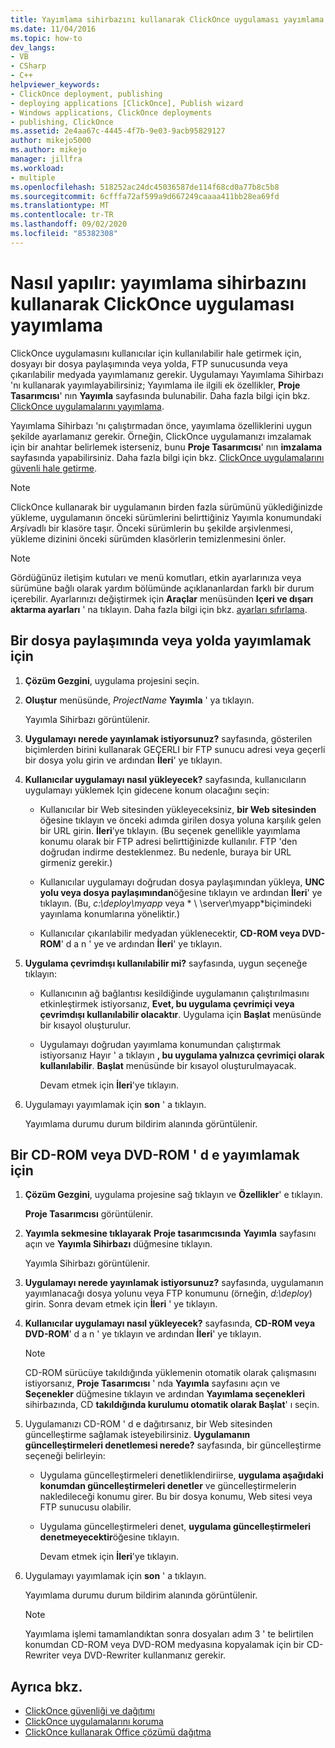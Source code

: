 ```yaml
---
title: Yayımlama sihirbazını kullanarak ClickOnce uygulaması yayımlama
ms.date: 11/04/2016
ms.topic: how-to
dev_langs:
- VB
- CSharp
- C++
helpviewer_keywords:
- ClickOnce deployment, publishing
- deploying applications [ClickOnce], Publish wizard
- Windows applications, ClickOnce deployments
- publishing, ClickOnce
ms.assetid: 2e4aa67c-4445-4f7b-9e03-9acb95829127
author: mikejo5000
ms.author: mikejo
manager: jillfra
ms.workload:
- multiple
ms.openlocfilehash: 518252ac24dc45036587de114f68cd0a77b8c5b8
ms.sourcegitcommit: 6cfffa72af599a9d667249caaaa411bb28ea69fd
ms.translationtype: MT
ms.contentlocale: tr-TR
ms.lasthandoff: 09/02/2020
ms.locfileid: "85382308"
---
```

# <a name="how-to-publish-a-clickonce-application-using-the-publish-wizard"></a>Nasıl yapılır: yayımlama sihirbazını kullanarak ClickOnce uygulaması yayımlama
ClickOnce uygulamasını kullanıcılar için kullanılabilir hale getirmek için, dosyayı bir dosya paylaşımında veya yolda, FTP sunucusunda veya çıkarılabilir medyada yayımlamanız gerekir. Uygulamayı Yayımlama Sihirbazı 'nı kullanarak yayımlayabilirsiniz; Yayımlama ile ilgili ek özellikler, **Proje Tasarımcısı**' nın **Yayımla** sayfasında bulunabilir. Daha fazla bilgi için bkz. [ClickOnce uygulamalarını yayımlama](../deployment/publishing-clickonce-applications.md).

Yayımlama Sihirbazı 'nı çalıştırmadan önce, yayımlama özelliklerini uygun şekilde ayarlamanız gerekir. Örneğin, ClickOnce uygulamanızı imzalamak için bir anahtar belirlemek isterseniz, bunu **Proje Tasarımcısı**' nın **imzalama** sayfasında yapabilirsiniz. Daha fazla bilgi için bkz. [ClickOnce uygulamalarını güvenli hale getirme](../deployment/securing-clickonce-applications.md).

> [!NOTE]
> ClickOnce kullanarak bir uygulamanın birden fazla sürümünü yüklediğinizde yükleme, uygulamanın önceki sürümlerini belirttiğiniz Yayımla konumundaki *Arşiv*adlı bir klasöre taşır. Önceki sürümlerin bu şekilde arşivlenmesi, yükleme dizinini önceki sürümden klasörlerin temizlenmesini önler.

> [!NOTE]
> Gördüğünüz iletişim kutuları ve menü komutları, etkin ayarlarınıza veya sürümüne bağlı olarak yardım bölümünde açıklananlardan farklı bir durum içerebilir. Ayarlarınızı değiştirmek için **Araçlar** menüsünden **Içeri ve dışarı aktarma ayarları** ' na tıklayın. Daha fazla bilgi için bkz. [ayarları sıfırlama](../ide/environment-settings.md#reset-settings).

## <a name="to-publish-to-a-file-share-or-path"></a>Bir dosya paylaşımında veya yolda yayımlamak için

1. **Çözüm Gezgini**, uygulama projesini seçin.

2. **Oluştur** menüsünde, *ProjectName* **Yayımla** ' ya tıklayın.

    Yayımla Sihirbazı görüntülenir.

3. **Uygulamayı nerede yayınlamak istiyorsunuz?** sayfasında, gösterilen biçimlerden birini kullanarak GEÇERLI bir FTP sunucu adresi veya geçerli bir dosya yolu girin ve ardından **İleri**' ye tıklayın.

4. **Kullanıcılar uygulamayı nasıl yükleyecek?** sayfasında, kullanıcıların uygulamayı yüklemek Için gidecene konum olacağını seçin:

   - Kullanıcılar bir Web sitesinden yükleyeceksiniz, **bir Web sitesinden** öğesine tıklayın ve önceki adımda girilen dosya yoluna karşılık gelen bir URL girin. **İleri**’ye tıklayın. (Bu seçenek genellikle yayımlama konumu olarak bir FTP adresi belirttiğinizde kullanılır. FTP 'den doğrudan indirme desteklenmez. Bu nedenle, buraya bir URL girmeniz gerekir.)

   - Kullanıcılar uygulamayı doğrudan dosya paylaşımından yükleya, **UNC yolu veya dosya paylaşımından**öğesine tıklayın ve ardından **İleri**' ye tıklayın. (Bu, *c:\deploy\myapp* veya * \\ \server\myapp*biçimindeki yayınlama konumlarına yöneliktir.)

   - Kullanıcılar çıkarılabilir medyadan yüklenecektir, **CD-ROM veya DVD-ROM**' d a n ' ye ve ardından **İleri**' ye tıklayın.

5. **Uygulama çevrimdışı kullanılabilir mi?** sayfasında, uygun seçeneğe tıklayın:

   - Kullanıcının ağ bağlantısı kesildiğinde uygulamanın çalıştırılmasını etkinleştirmek istiyorsanız, **Evet, bu uygulama çevrimiçi veya çevrimdışı kullanılabilir olacaktır**. Uygulama için **Başlat** menüsünde bir kısayol oluşturulur.

   - Uygulamayı doğrudan yayımlama konumundan çalıştırmak istiyorsanız Hayır ' a tıklayın **, bu uygulama yalnızca çevrimiçi olarak kullanılabilir**. **Başlat** menüsünde bir kısayol oluşturulmayacak.

     Devam etmek için **İleri**'ye tıklayın.

6. Uygulamayı yayımlamak için **son** ' a tıklayın.

    Yayımlama durumu durum bildirim alanında görüntülenir.

## <a name="to-publish-to-a-cd-rom-or-dvd-rom"></a>Bir CD-ROM veya DVD-ROM ' d e yayımlamak için

1. **Çözüm Gezgini**, uygulama projesine sağ tıklayın ve **Özellikler**' e tıklayın.

    **Proje Tasarımcısı** görüntülenir.

2. **Yayımla sekmesine tıklayarak** **Proje tasarımcısında** **Yayımla** sayfasını açın ve **Yayımla Sihirbazı** düğmesine tıklayın.

    Yayımla Sihirbazı görüntülenir.

3. **Uygulamayı nerede yayınlamak istiyorsunuz?** sayfasında, uygulamanın yayımlanacağı dosya yolunu veya FTP konumunu (örneğin, *d:\deploy*) girin. Sonra devam etmek için **İleri** ' ye tıklayın.

4. **Kullanıcılar uygulamayı nasıl yükleyecek?** sayfasında, **CD-ROM veya DVD-ROM**' d a n ' ye tıklayın ve ardından **İleri**' ye tıklayın.

   > [!NOTE]
   > CD-ROM sürücüye takıldığında yüklemenin otomatik olarak çalışmasını istiyorsanız, **Proje Tasarımcısı** ' nda **Yayımla** sayfasını açın ve **Seçenekler** düğmesine tıklayın ve ardından **Yayımlama seçenekleri** sihirbazında, CD **takıldığında kurulumu otomatik olarak Başlat**' ı seçin.

5. Uygulamanızı CD-ROM ' d e dağıtırsanız, bir Web sitesinden güncelleştirme sağlamak isteyebilirsiniz. **Uygulamanın güncelleştirmeleri denetlemesi nerede?** sayfasında, bir güncelleştirme seçeneği belirleyin:

   - Uygulama güncelleştirmeleri denetliklendiriirse, **uygulama aşağıdaki konumdan güncelleştirmeleri denetler** ve güncelleştirmelerin nakledileceği konumu girer. Bu bir dosya konumu, Web sitesi veya FTP sunucusu olabilir.

   - Uygulama güncelleştirmeleri denet, **uygulama güncelleştirmeleri denetmeyecektir**öğesine tıklayın.

     Devam etmek için **İleri**'ye tıklayın.

6. Uygulamayı yayımlamak için **son** ' a tıklayın.

    Yayımlama durumu durum bildirim alanında görüntülenir.

   > [!NOTE]
   > Yayımlama işlemi tamamlandıktan sonra dosyaları adım 3 ' te belirtilen konumdan CD-ROM veya DVD-ROM medyasına kopyalamak için bir CD-Rewriter veya DVD-Rewriter kullanmanız gerekir.

## <a name="see-also"></a>Ayrıca bkz.

- [ClickOnce güvenliği ve dağıtımı](../deployment/clickonce-security-and-deployment.md)
- [ClickOnce uygulamalarını koruma](../deployment/securing-clickonce-applications.md)
- [ClickOnce kullanarak Office çözümü dağıtma](../vsto/deploying-an-office-solution-by-using-clickonce.md)